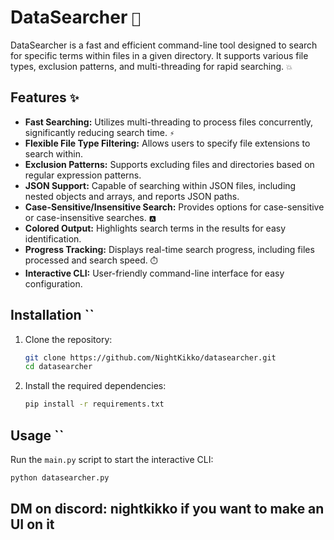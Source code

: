 # DataSearcher `🚀`

DataSearcher is a fast and efficient command-line tool designed to search for specific terms within files in a given directory. It supports various file types, exclusion patterns, and multi-threading for rapid searching. `💥`

## Features `✨`

-   **Fast Searching:** Utilizes multi-threading to process files concurrently, significantly reducing search time. `⚡`
-   **Flexible File Type Filtering:** Allows users to specify file extensions to search within.
-   **Exclusion Patterns:** Supports excluding files and directories based on regular expression patterns.
-   **JSON Support:** Capable of searching within JSON files, including nested objects and arrays, and reports JSON paths.
-   **Case-Sensitive/Insensitive Search:** Provides options for case-sensitive or case-insensitive searches. `🅰️`
-   **Colored Output:** Highlights search terms in the results for easy identification.
-   **Progress Tracking:** Displays real-time search progress, including files processed and search speed. `⏱️`
-   **Interactive CLI:** User-friendly command-line interface for easy configuration.

## Installation ``

1.  Clone the repository:

    ```bash
    git clone https://github.com/NightKikko/datasearcher.git
    cd datasearcher
    ```

2.  Install the required dependencies:

    ```bash
    pip install -r requirements.txt
    ```

## Usage ``

Run the `main.py` script to start the interactive CLI:

```bash
python datasearcher.py
```
## DM on discord: nightkikko if you want to make an UI on it

